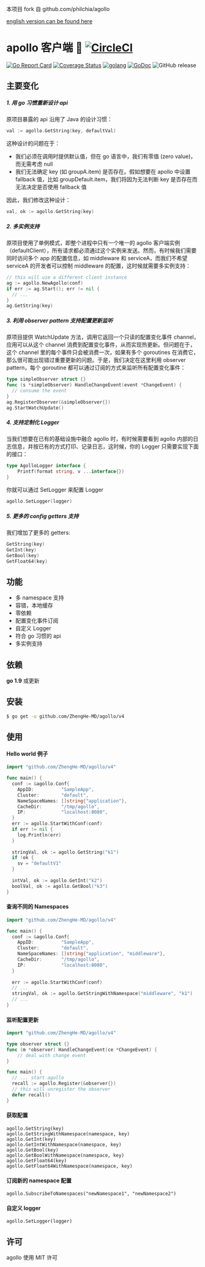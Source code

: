 本项目 fork 自 github.com/philchia/agollo

[english version can be found here](./README_EN.md)

# apollo 客户端 🚀 [![CircleCI](https://circleci.com/gh/ZhengHe-MD/agollo.svg?style=svg)](https://circleci.com/gh/ZhengHe-MD/agollo)

[![Go Report Card](https://goreportcard.com/badge/github.com/ZhengHe-MD/agollo)](https://goreportcard.com/report/github.com/ZhengHe-MD/agollo)
[![Coverage Status](https://coveralls.io/repos/github/ZhengHe-MD/agollo/badge.svg?branch=master)](https://coveralls.io/github/ZhengHe-MD/agollo?branch=master)
[![golang](https://img.shields.io/badge/Language-Go-green.svg?style=flat)](https://golang.org)
[![GoDoc](https://godoc.org/github.com/ZhengHe-MD/agollo?status.svg)](https://godoc.org/github.com/ZhengHe-MD/agollo)
![GitHub release](https://img.shields.io/github/release/ZhengHe-MD/agollo.svg)

## 主要变化

##### 1. 用 go 习惯重新设计 api

原项目暴露的 api 沿用了 Java 的设计习惯：

```go
val := agollo.GetString(key, defaultVal)
```

这种设计的问题在于：

* 我们必须在调用时提供默认值，但在 go 语言中，我们有零值 (zero value)，而无需考虑 null
* 我们无法确定 key (如 groupA.item) 是否存在。假如想要在 apollo 中设置 fallback 值，比如 groupDefault.item，我们将因为无法判断 key 是否存在而无法决定是否使用 fallback 值

因此，我们修改这种设计：

```go
val, ok := agollo.GetString(key)
```

##### 2. 多实例支持

原项目使用了单例模式，即整个进程中只有一个唯一的 agollo 客户端实例（defaultClient），所有请求都必须通过这个实例来发送。然而，有时候我们需要同时访问多个 app 的配置信息，如 middleware 和 serviceA，而我们不希望 serviceA 的开发者可以控制 middleware 的配置，这时候就需要多实例支持：

```go
// this will use a different client instance
ag := agollo.NewAgollo(conf)
if err := ag.Start(); err != nil {
  // ...
}
ag.GetString(key)
```

##### 3. 利用 observer pattern 支持配置更新监听

原项目提供 WatchUpdate 方法，调用它返回一个只读的配置变化事件 channel，应用可以从这个 channel 消费到配置变化事件，从而实现热更新。但问题在于，这个 channel 里的每个事件只会被消费一次，如果有多个 goroutines 在消费它，那么很可能出现错过重要更新的问题。于是，我们决定在这里利用 observer pattern，每个 goroutine 都可以通过订阅的方式来监听所有配置变化事件：

```go
type simpleObserver struct {}
func (s *simpleObserver) HandleChangeEvent(event *ChangeEvent) {
  // consume the event
}
ag.RegisterObserver(&simpleObserver{})
ag.StartWatchUpdate()
```

##### 4. 支持定制化 Logger

当我们想要在已有的基础设施中融合 agollo 时，有时候需要看到 agollo 内部的日志信息，并按已有的方式打印、记录日志，这时候，你的 Logger 只需要实现下面的接口：

```go
type AgolloLogger interface {
	Printf(format string, v ...interface{})
}
```

你就可以通过 SetLogger 来配置 Logger

```go
agollo.SetLogger(logger)
```

##### 5. 更多的 config getters 支持

我们增加了更多的 getters:

```go
GetString(key)
GetInt(key)
GetBool(key)
GetFloat64(key)
```

## 功能

* 多 namespace 支持
* 容错，本地缓存
* 零依赖
* 配置变化事件订阅
* 自定义 Logger
* 符合 go 习惯的 api
* 多实例支持

## 依赖

**go 1.9** 或更新

## 安装

```sh
$ go get -u github.com/ZhengHe-MD/agollo/v4
```

## 使用

#### Hello world 例子

```go
import "github.com/ZhengHe-MD/agollo/v4"

func main() {
  conf := &agollo.Conf{
    AppID:          "SampleApp",
    Cluster:        "default",
    NameSpaceNames: []string{"application"},
    CacheDir:       "/tmp/agollo",
    IP:             "localhost:8080", 
  }
  err := agollo.StartWithConf(conf)
  if err != nil {
    log.Println(err)
  }
  
  stringVal, ok := agollo.GetString("k1")
  if !ok {
    sv = "defaultV1"
  }
  
  intVal, ok := agollo.GetInt("k2")
  boolVal, ok := agollo.GetBool("k3")
}
```

#### 查询不同的 Namespaces

```go
import "github.com/ZhengHe-MD/agollo/v4"

func main() {
  conf := &agollo.Conf{
    AppID:          "SampleApp",
    Cluster:        "default",
    NameSpaceNames: []string{"application", "middleware"},
    CacheDir:       "/tmp/agollo",
    IP:             "localhost:8080", 
  }
  
  err := agollo.StartWithConf(conf)
  // ...
  stringVal, ok := agollo.GetStringWithNamespace("middleware", "k1")
  // ...
}
```

#### 监听配置更新

```go
import "github.com/ZhengHe-MD/agollo/v4"

type observer struct {}
func (m *observer) HandleChangeEvent(ce *ChangeEvent) {
    // deal with change event
}

func main() {
  // ... start agollo
  recall := agollo.Register(&observer{})
  // this will unregister the observer
  defer recall()
}
```

#### 获取配置

```golang
agollo.GetString(key)
agollo.GetStringWithNamespace(namespace, key)
agollo.GetInt(key)
agollo.GetIntWithNamespace(namespace, key)
agollo.GetBool(key)
agollo.GetBoolWithNamespace(namespace, key)
agollo.GetFloat64(key)
agollo.GetFloat64WithNamespace(namespace, key)
```

#### 订阅新的 namespace 配置

```golang
agollo.SubscribeToNamespaces("newNamespace1", "newNamespace2")
```

#### 自定义 logger

```golang
agollo.SetLogger(logger)
```

## 许可

agollo 使用 MIT 许可
